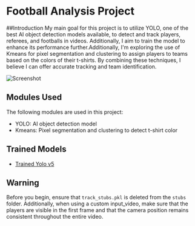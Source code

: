 # Football Analysis Project

##Introduction
My main goal for this project is to utilize YOLO, one of the best AI object detection models available, to detect and track players, referees, and footballs in videos. Additionally, I aim to train the model to enhance its performance further.Additionally, I'm exploring the use of Kmeans for pixel segmentation and clustering to assign players to teams based on the colors of their t-shirts. By combining these techniques, I believe I can offer accurate tracking and team identification.

![Screenshot](output_videos/screenshot.jpg)

## Modules Used
The following modules are used in this project:
- YOLO: AI object detection model
- Kmeans: Pixel segmentation and clustering to detect t-shirt color

## Trained Models
- [Trained Yolo v5](https://drive.google.com/file/d/1-iVd87Up5FCr2UuERDVipqJBURD9QFF2/view?usp=sharing)

## Warning
Before you begin, ensure that `track_stubs.pkl` is deleted from the `stubs` folder. Additionally, when using a custom input_video, make sure that the players are visible in the first frame and that the camera position remains consistent throughout the entire video.
